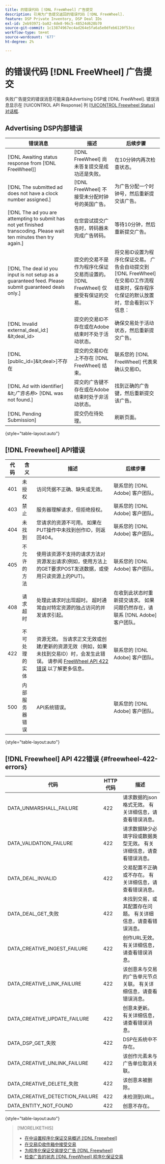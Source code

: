 ```yaml
---
title: 的错误代码 [!DNL FreeWheel] 广告提交
description: 引用为广告提交返回的错误代码 [!DNL FreeWheel].
feature: DSP Private Inventory, DSP Deal IDs
exl-id: 2eb93971-ba82-4de8-96c5-48524d628b70
source-git-commit: 1c13874967ec4ad264e5fa6a5e0dfeb6120f53cc
workflow-type: tm+mt
source-wordcount: '677'
ht-degree: 2%

---
```


# 的错误代码 [!DNL FreeWheel] 广告提交

失败广告提交的错误消息可能来自Advertising DSP或 [!DNL FreeWheel]. 错误消息显示在 [!UICONTROL API Response] 列 [[!UICONTROL Freewheel Status] 对话框](freewheel-check-status.md).

## Advertising DSP内部错误

| 错误消息 | 描述 | 后续步骤 |
|--- |--- |--- |
| [!DNL Awaiting status response from [!DNL FreeWheel]] | [!DNL FreeWheel] 尚未答复提交是成功还是失败。 | 在10分钟内再次检查状态。 |
| [!DNL The submitted ad does not have a clock number assigned.] | [!DNL FreeWheel] 不接受未分配时钟号的英国广告。 | 为广告分配一个时钟号，然后重新提交该广告。 |
| [!DNL The ad you are attempting to submit has not yet finished transcoding. Please wait ten minutes then try again.] | 在您尝试提交广告时，转码器未完成广告转码。 | 等待10分钟，然后重新提交广告。 |
| [!DNL The deal id you input is not setup as a guaranteed feed. Please submit guaranteed deals only.] | 提交的交易不是作为程序化保证交易而设置的。 [!DNL FreeWheel] 仅接受有保证的交易。 | 将交易ID设置为程序化保证交易。 广告会自动提交到 [!DNL FreeWheel] 在交易ID工作流程结束时，保存程序化保证的默认放置时，您会看到以下信息： |
| [!DNL Invalid external_deal_id:] \&lt;deal_id> | 提交的交易ID不存在或在Adobe结束时不处于活动状态。 | 确保交易处于活动状态，然后重新提交广告。 |
| [!DNL \[public_id=]\&lt;deal>]不存在 | 提交的交易ID在上不存在 [!DNL FreeWheel] 结束。 | 联系您的 [!DNL FreeWheel] 代表来确认交易ID。 |
| [!DNL Ad with identifier] \&lt;*广告名称*\> [!DNL was not found.] | 提交的广告键不存在或在Adobe结束时处于非活动状态。 | 找到正确的广告键，然后重新提交该广告。 |
| [!DNL Pending Submission] | 提交仍在待处理。 | 刷新页面。 |

{style=&quot;table-layout:auto&quot;}

## [!DNL Freewheel] API错误

| 代码 | 含义 | 描述 | 后续步骤 |
|--- |--- |--- |--- |
| 401 | 未授权 | 访问凭据不正确、缺失或无效。 | 联系您的 [!DNL Adobe] 客户团队。 |
| 403 | 禁止 | 服务器理解请求，但拒绝授权。 | 联系您的 [!DNL Adobe] 客户团队。 |
| 404 | 未找到 | 您请求的资源不可用。 如果在PUT操作中未找到创作ID，则返回404。 | 联系您的 [!DNL Adobe] 客户团队。 |
| 405 | 不允许的方法 | 使用该资源不支持的请求方法对资源发出请求(例如，使用方法上的GET要求POST发送数据，或使用只读资源上的PUT)。 | 联系您的 [!DNL Adobe] 客户团队。 |
| 408 | 请求超时 | 处理此请求时出现超时。 超时通常由对特定资源的独占访问的并发请求引起。 | 在收到此状态时重新提交请求。 如果问题仍然存在，请联系 [!DNL Adobe] 客户团队。 |
| 422 | 不可处理的实体 | 资源无效。 当请求正文无效或创建/更新的资源无效（例如，如果未找到交易ID）时，会发生此错误。 请参阅 [FreeWheel API 422错误](#freewheel-422-errors) 以了解更多信息。 | 联系您的 [!DNL Adobe] 客户团队。 |
| 500 | 内部服务器错误 | API系统错误。 | 联系您的 [!DNL Adobe] 客户团队。 |

{style=&quot;table-layout:auto&quot;}

## [!DNL Freewheel] API 422错误 {#freewheel-422-errors}

| 代码 | HTTP代码 | 描述 |
|--- |--- |--- |
| DATA_UNMARSHALL_FAILURE | 422 | 请求数据的json格式无效。 有关详细信息，请查看错误消息。 |
| DATA_VALIDATION_FAILURE | 422 | 请求数据缺少必填字段或数据类型无效。 有关详细信息，请查看错误消息。 |
| DATA_DEAL_INVALID | 422 | 交易配置不正确或不存在。 有关详细信息，请查看错误消息。 |
| DATA_DEAL_GET_失败 | 422 | 未找到交易，或其配置存在问题。 有关详细信息，请查看错误消息。 |
| DATA_CREATIVE_INGEST_FAILURE | 422 | 创作URL无效。 有关详细信息，请查看错误消息。 |
| DATA_CREATIVE_LINK_FAILURE | 422 | 该创意未与交易的广告单元节点关联。 有关详细信息，请查看错误消息。 |
| DATA_CREATIVE_UPDATE_FAILURE | 422 | 创意未更新。 有关详细信息，请查看错误消息。 |
| DATA_DSP_GET_失败 | 422 | DSP在系统中不存在。 |
| DATA_CREATIVE_UNLINK_FAILURE | 422 | 该创作元素未与广告单位取消关联。 |
| DATA_CREATIVE_DELETE_失败 | 422 | 该创意未被删除。 |
| DATA_CREATIVE_DETECTION_FAILURE | 422 | 未检测到URL。 |
| DATA_ENTITY_NOT_FOUND | 422 | 创意不存在。 |

{style=&quot;table-layout:auto&quot;}

>[!MORELIKETHIS]
>
>* [在中设置程序化保证交易概述 [!DNL Freewheel]](/help/dsp/inventory/freewheel-overview.md)
>* [在交易ID收件箱中接受交易](deal-id-inbox-accept.md)
>* [为程序化保证交易提交广告 [!DNL Freewheel]](/help/dsp/inventory/freewheel-submit.md)
>* [检查广告的状态 [!DNL FreeWheel] 程序化保证交易](/help/dsp/inventory/freewheel-check-status.md)

